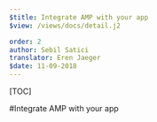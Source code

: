 ```yaml
---
$title: Integrate AMP with your app
$view: /views/docs/detail.j2

order: 2
author: Sebil Satici
translator: Eren Jaeger
$date: 11-09-2018
---
```


[TOC]

#Integrate AMP with your app

